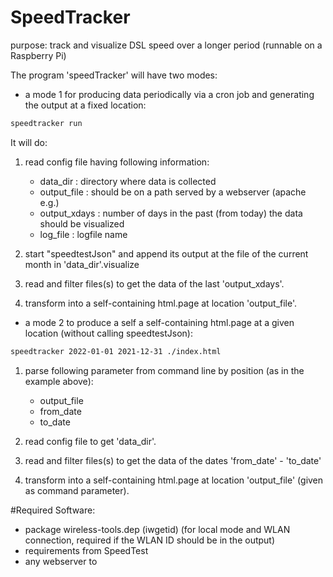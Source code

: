 # SpeedTracker

purpose: track and visualize DSL speed over a longer period  (runnable on a Raspberry Pi)

The program 'speedTracker' will have two modes:

- a mode 1 for producing data periodically via a cron job and generating the output at a fixed location:

```bash
speedtracker run
```

It will do:

1. read config file having following information:
    - data_dir     : directory where data is collected
    - output_file  : should be on a path served by a webserver (apache e.g.)
    - output_xdays : number of days in the past (from today) the data should be visualized
    - log_file     : logfile name

2. start "speedtestJson" and append its output at the file of the current month in 'data_dir'.visualize
3. read and filter files(s) to get the data of the last 'output_xdays'.
4. transform into a self-containing html.page at location 'output_file'.


- a mode 2 to produce a self a self-containing html.page at a given location (without calling speedtestJson):

```bash
speedtracker 2022-01-01 2021-12-31 ./index.html
```

1. parse following parameter from command line by position (as in the example above):
   - output_file
   - from_date
   - to_date

2. read config file to get 'data_dir'.
3. read and filter files(s) to get the data of the dates 'from_date' - 'to_date'
4. transform into a self-containing html.page at location 'output_file' (given as command parameter).


#Required Software:

 - package wireless-tools.dep  (iwgetid)  (for local mode and WLAN connection, required if the WLAN ID should be in the output)
 - requirements from SpeedTest
 - any webserver to 

